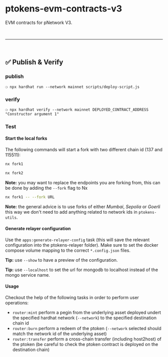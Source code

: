 # ptokens-evm-contracts-v3

EVM contracts for pNetwork V3.

&nbsp;

---

&nbsp;

## :white_check_mark: Publish & Verify

### publish

```
❍ npx hardhat run --network mainnet scripts/deploy-script.js
```

### verify

```
❍ npx hardhat verify --network mainnet DEPLOYED_CONTRACT_ADDRESS "Constructor argument 1"
```

### Test

#### Start the local forks

The following commands will start a fork with two different chain id (137 and 115511):

```bash
nx fork1
```

```bash
nx fork2
```

**Note:** you may want to replace the endpoints you are forking from, this can be done by adding the `--fork` flag to Nx

```bash
nx fork1 -- --fork URL
```

**Note:** the general advice is to use forks of either _Mumbai_, _Sepolia_ or _Goerli_ this way we don't need to add anything related to network ids in `ptokens-utils`.

#### Generate relayer configuration

Use the `apps:generate-relayer-config` task (this will save the relevant configuration into the ptokens-relayer folder).
Make sure to set the docker compose volume mapping to the correct `*.config.json` files.

**Tip:** use `--show` to have a preview of the configuration.

**Tip:** use `--localhost` to set the url for mongodb to localhost instead of the mongo service name.

#### Usage

Checkout the help of the following tasks in order to perform user operations:

- `router:mint` perform a pegin from the underlying asset deployed undert the specified hardhat network (`--network`) to the specified destination chain id
- `router:burn` perform a redeem of the ptoken (`--network` selected should match the network id of the underlying asset)
- `router:transfer` perform a cross-chain transfer (including host2host) of the ptoken (be careful to check the ptoken contract is deployed on the destination chain)
